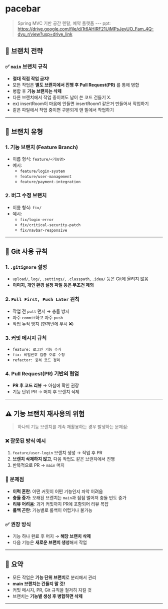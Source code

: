 # pacebar

> Spring MVC 기반 공간 렌탈, 예약 플랫폼
> --- ppt:
> https://drive.google.com/file/d/1t6AHIRF21UiMPsJeyUO_Fam_4Q-dvu_r/view?usp=drive_link 

## 🚨 브랜치 전략

### ✅ `main` 브랜치 규칙
- **절대 직접 작업 금지!**
- 모든 작업은 **별도 브랜치에서 진행 후 Pull Request(PR)** 를 통해 병합
- 병합 후 **기능 브랜치는 삭제**
- 다른 브랜치에서 작업 중이여도 남이 쓴 코드 건들기 X.
- ex) insertRoom이 마음에 안들면 insertRoom1 같은거 만들어서 작업하기
- 같은 파일에서 작업 중이면 구분되게 맨 밑에서 작업하기
---

## 🌱 브랜치 유형

### 1. 기능 브랜치 (Feature Branch)
- 이름 형식: `feature/<기능명>`
- 예시:
  - `feature/login-system`
  - `feature/user-management`
  - `feature/payment-integration`

### 2. 버그 수정 브랜치
- 이름 형식: `fix/`
- 예시:
  - `fix/login-error`
  - `fix/critical-security-patch`
  - `fix/navbar-responsive`

---

## 📌 Git 사용 규칙

### 1. `.gitignore` 설정
- `upload/`, `log/`, `.settings/`, `.classpath`, `.idea/` 등은 Git에 올리지 않음
- **이미지, 개인 환경 설정 파일 등은 무조건 제외**

### 2. `Pull First, Push Later` 원칙
- 작업 전 `pull` 먼저 → 충돌 방지
- 자주 `commit`하고 자주 `push`
- 작업 누적 방지 (한꺼번에 푸시 ❌)

### 3. 커밋 메시지 규칙
- `feature: 로그인 기능 추가`
- `fix: 비밀번호 검증 오류 수정`
- `refactor: 중복 코드 정리`

### 4. Pull Request(PR) 기반의 협업
- **PR 후 코드 리뷰** → 아침에 확인 권장
- 기능 단위 PR → 머지 후 브랜치 삭제

---

## ⚠️ 기능 브랜치 재사용의 위험

> 하나의 기능 브랜치를 계속 재활용하는 경우 발생하는 문제점:

### ❌ 잘못된 방식 예시
1. `feature/user-login` 브랜치 생성 → 작업 후 PR
2. **브랜치 삭제하지 않고**, 다음 작업도 같은 브랜치에서 진행
3. 반복적으로 PR → `main` 머지

### 🧨 문제점
- **이력 혼란**: 어떤 커밋이 어떤 기능인지 파악 어려움
- **충돌 증가**: 오래된 브랜치는 `main`과 점점 멀어져 충돌 빈도 증가
- **리뷰 어려움**: 과거 커밋까지 PR에 포함되어 리뷰 복잡
- **롤백 곤란**: 기능별로 롤백이 어렵거나 불가능

### ✅ 권장 방식
- 기능 하나 완료 후 머지 → **해당 브랜치 삭제**
- 다음 기능은 **새로운 브랜치 생성**해서 작업

---

## 📎 요약

- 모든 작업은 **기능 단위 브랜치**로 분리해서 관리
- **main 브랜치는 건들지 말 것!**
- 커밋 메시지, PR, Git 규칙을 철저히 지킬 것
- 브랜치는 **기능별 생성 후 병합하면 삭제**

---

